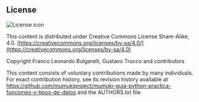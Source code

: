 ## License
![License icon](https://licensebuttons.net/l/by-sa/3.0/88x31.png)

This content is distributed under Creative Commons License Share-Alike, 4.0. [https://creativecommons.org/licenses/by-sa/4.0/](https://creativecommons.org/licenses/by-sa/4.0)

Copyright Franco Leonardo Bulgarelli, Gustavo Trucco and contributors

This content consists of voluntary contributions made by many
individuals. For exact contribution history, see its revision history
available at https://github.com/mumukiproject/mumuki-guia-python-practica-funciones-y-tipos-de-datos and the AUTHORS.txt file.

